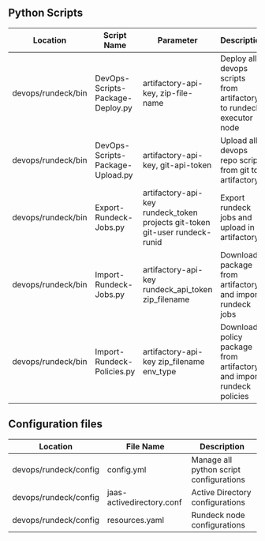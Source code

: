 ## Python Scripts
| Location | Script Name |  Parameter | Description |
|----------|-------------|-------------|-------------|
| devops/rundeck/bin | DevOps-Scripts-Package-Deploy.py | artifactory-api-key, zip-file-name | Deploy all devops scripts from artifactory to rundeck executor node |
| devops/rundeck/bin | DevOps-Scripts-Package-Upload.py | artifactory-api-key, git-api-token | Upload all devops repo scripts from git to artifactory |
| devops/rundeck/bin | Export-Rundeck-Jobs.py | artifactory-api-key rundeck_token projects git-token git-user rundeck-runid | Export rundeck jobs and upload in artifactory |
| devops/rundeck/bin | Import-Rundeck-Jobs.py | artifactory-api-key rundeck_api_token zip_filename | Download package from artifactory and import rundeck jobs |
| devops/rundeck/bin | Import-Rundeck-Policies.py | artifactory-api-key zip_filename env_type | Download policy package from artifactory and import rundeck policies |

## Configuration files
| Location | File Name |  Description |
|----------|-------------|-------------|
| devops/rundeck/config | config.yml | Manage all python script configurations |
| devops/rundeck/config | jaas-activedirectory.conf | Active Directory configurations |
| devops/rundeck/config | resources.yaml | Rundeck node configurations |
